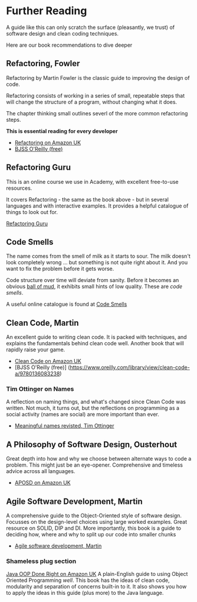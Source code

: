 # Further Reading

A guide like this can only scratch the surface (pleasantly, we trust) of software design and clean coding techniques.

Here are our book recommendations to dive deeper

## Refactoring, Fowler

Refactoring by Martin Fowler is the classic guide to improving the design of code.

Refactoring consists of working in a series of small, repeatable steps that will change the structure of a program, without changing what it does.

The chapter thinking small outlines severl of the more common refactoring steps.

**This is essential reading for every developer**

- [Refactoring on Amazon UK](https://www.amazon.co.uk/Refactoring-Improving-Existing-Addison-Wesley-Technology/dp/0134757599)
- [BJSS O'Reilly (free)](https://learning.oreilly.com/library/view/-/9780134757681/)

## Refactoring Guru

This is an online course we use in Academy, with excellent free-to-use resources.

It covers Refactoring - the same as the book above - but in several languages and with interactive examples. It provides a helpful catalogue of things to look out for.

[Refactoring Guru](https://refactoring.guru/refactoring)

## Code Smells

The name comes from the smell of milk as it starts to sour. The milk doesn't look completely wrong ... but something is not quite right about it. And you want to fix the problem before it gets worse.

Code structure over time will deviate from sanity. Before it becomes an obvious [ball of mud](https://wiki.c2.com/?BigBallOfMud), it exhibits small hints of low quality. These are _code smells_.

A useful online catalogue is found at [Code Smells](https://refactoring.guru/refactoring/smells)

## Clean Code, Martin

An excellent guide to writing clean code. It is packed with techniques, and explains the fundamentals behind clean code well. Another book that will rapidly raise your game.

- [Clean Code on Amazon UK](https://www.amazon.co.uk/Clean-Code-Handbook-Software-Craftsmanship-ebook/dp/B001GSTOAM)
- [BJSS O'Reilly (free)] (https://www.oreilly.com/library/view/clean-code-a/9780136083238)

### Tim Ottinger on Names

A reflection on naming things, and what's changed since Clean Code was written. Not much, it turns out, but the reflections on programming as a social activity (names are social) are more important than ever.

- [Meaningful names revisted, Tim Ottinger](https://www.industriallogic.com/blog/meaningful-names-revisited/)

## A Philosophy of Software Design, Ousterhout

Great depth into how and why we choose between alternate ways to code a problem. This might just be an eye-opener. Comprehensive and timeless advice across all languages.

- [APOSD on Amazon UK](https://www.amazon.co.uk/Philosophy-Software-Design-2nd/dp/173210221X)

## Agile Software Development, Martin

A comprehensive guide to the Object-Oriented style of software design. Focusses on the design-level choices using large worked examples. Great resource on SOLID, DIP and DI. More importantly, this book is a guide to deciding how, where and why to split up our code into smaller chunks

- [Agile software development, Martin](https://www.amazon.co.uk/Software-Development-Principles-Patterns-Practices-dp-1292025948/dp/1292025948/)

### Shameless plug section

[Java OOP Done Right on Amazon UK](https://www.amazon.co.uk/Java-OOP-Done-Right-oriented/dp/1527284441) A plain-English guide to using Object Oriented Programming _well_. This book has the ideas of clean code, modularity and separation of concerns built-in to it. It also shows you how to apply the ideas in this guide (plus more) to the Java language.
